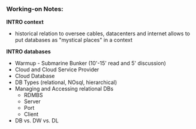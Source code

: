 ### Working-on Notes:

**INTRO context**

- historical relation to oversee cables, datacenters and internet allows to put databases as "mystical places" in a context

**INTRO databases**
  - Warmup - Submarine Bunker (10'-15' read and 5' discussion)
  - Cloud and Cloud Service Provider
  - Cloud Database 
  - DB Types (relational, NOsql, hierarchical)
  - Managing and Accessing relational DBs
      - RDMBS
      - Server
      - Port
      - Client
  - DB vs. DW vs. DL

